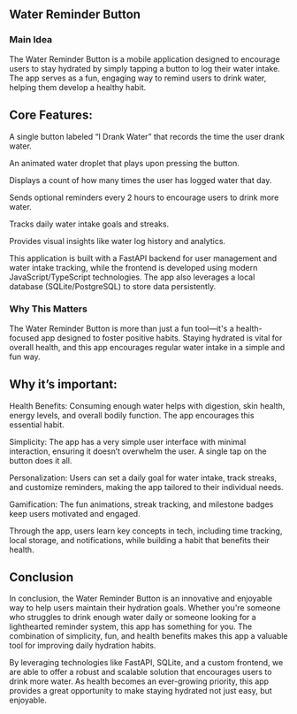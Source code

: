 ## Water Reminder Button
### Main Idea
The Water Reminder Button is a mobile application designed to encourage users to stay hydrated by simply tapping a button to log their water intake. The app serves as a fun, engaging way to remind users to drink water, helping them develop a healthy habit.

## Core Features:

A single button labeled “I Drank Water” that records the time the user drank water.

An animated water droplet that plays upon pressing the button.

Displays a count of how many times the user has logged water that day.

Sends optional reminders every 2 hours to encourage users to drink more water.

Tracks daily water intake goals and streaks.

Provides visual insights like water log history and analytics.

This application is built with a FastAPI backend for user management and water intake tracking, while the frontend is developed using modern JavaScript/TypeScript technologies. The app also leverages a local database (SQLite/PostgreSQL) to store data persistently.

### Why This Matters
The Water Reminder Button is more than just a fun tool—it's a health-focused app designed to foster positive habits. Staying hydrated is vital for overall health, and this app encourages regular water intake in a simple and fun way.

## Why it’s important:

Health Benefits: Consuming enough water helps with digestion, skin health, energy levels, and overall bodily function. The app encourages this essential habit.

Simplicity: The app has a very simple user interface with minimal interaction, ensuring it doesn’t overwhelm the user. A single tap on the button does it all.

Personalization: Users can set a daily goal for water intake, track streaks, and customize reminders, making the app tailored to their individual needs.

Gamification: The fun animations, streak tracking, and milestone badges keep users motivated and engaged.

Through the app, users learn key concepts in tech, including time tracking, local storage, and notifications, while building a habit that benefits their health.

## Conclusion
In conclusion, the Water Reminder Button is an innovative and enjoyable way to help users maintain their hydration goals. Whether you're someone who struggles to drink enough water daily or someone looking for a lighthearted reminder system, this app has something for you. The combination of simplicity, fun, and health benefits makes this app a valuable tool for improving daily hydration habits.

By leveraging technologies like FastAPI, SQLite, and a custom frontend, we are able to offer a robust and scalable solution that encourages users to drink more water. As health becomes an ever-growing priority, this app provides a great opportunity to make staying hydrated not just easy, but enjoyable.

